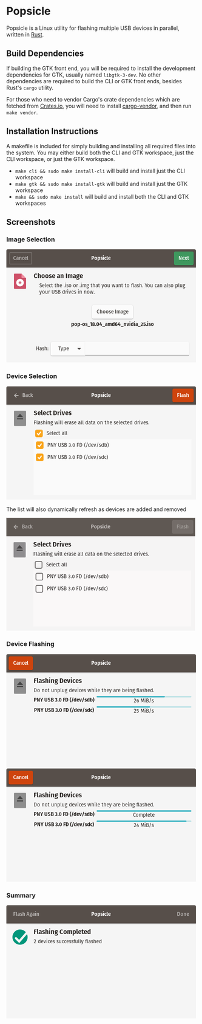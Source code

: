 # Popsicle

Popsicle is a Linux utility for flashing multiple USB devices in parallel, written in [Rust](https://www.rust-lang.org/en-US/).


## Build Dependencies

If building the GTK front end, you will be required to install the development dependencies for GTK, usually named `libgtk-3-dev`. No other dependencies are required to build the CLI or GTK front ends, besides Rust's `cargo` utility.

For those who need to vendor Cargo's crate dependencies which are fetched from [Crates.io](https://crates.io/), you will need to install [cargo-vendor](https://github.com/alexcrichton/cargo-vendor), and then run `make vendor`.

## Installation Instructions

 A makefile is included for simply building and installing all required files into the system. You may either build both the CLI and GTK workspace, just the CLI workspace, or just the GTK workspace.

- `make cli && sudo make install-cli` will build and install just the CLI workspace
- `make gtk && sudo make install-gtk` will build and install just the GTK workspace
- `make && sudo make install` will build and install both the CLI and GTK workspaces

## Screenshots

### Image Selection

![Image Selection](./screenshots/screenshot-01.png)

### Device Selection

![Device Selection](./screenshots/screenshot-02.png)

The list will also dynamically refresh as devices are added and removed

![GIF Demo](./screenshots/device-monitoring.gif)

### Device Flashing

![Flashing Devices](./screenshots/screenshot-03.png)
![Flashing Devices](./screenshots/screenshot-04.png)

### Summary

![Summary](./screenshots/screenshot-05.png)